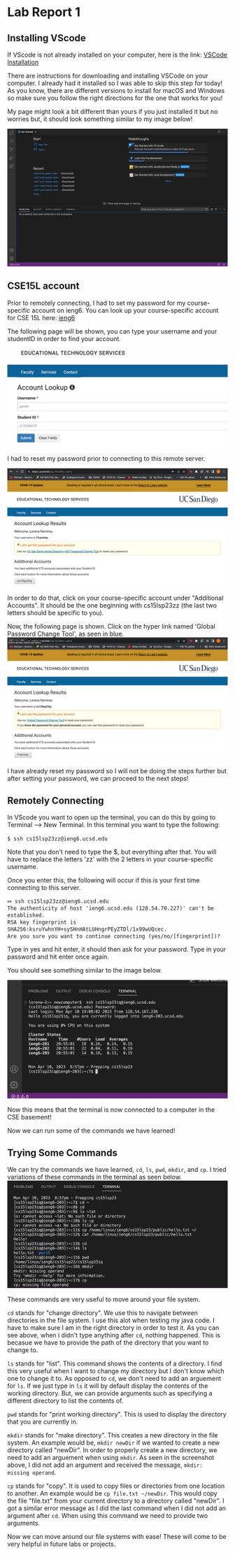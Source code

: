 # Lab Report 1


## Installing VScode

If VScode is not already installed on your computer, here is the link: [VSCode Installation](https://code.visualstudio.com/)

There are instructions for downloading and installing VSCode on your computer. I already had it installed so I was able to skip this step for today! 
As you know, there are different versions to install for macOS and Windows so make sure you follow the right directions for the one that works for you!

My page might look a bit different than yours if you just installed it but no worries but, it should look something similar to my image below!  


![VS Code Installation](vscodescreenshot.png)  





## CSE15L account
Prior to remotely connecting, I had to set my password for my course-specific account on ieng6. 
You can look up your course-specific account for CSE 15L here: [ieng6](https://sdacs.ucsd.edu/~icc/index.php)

The following page will be shown, you can type your username and your studentID in order to find your account.
![ieng6](ieng6(1).png)

I had to reset my password prior to connecting to this remote server. 

![ieng6](ieng6(2).png)

In order to do that, click on your course-specific account under "Additional Accounts". It should be the one beginning with cs15lsp23zz (the last two letters should be specific to you).

Now, the following page is shown. Click on the hyper link named 'Global Password Change Tool', as seen in blue. 
![ieng6](ieng6(3).png)

I have already reset my password so I will not be doing the steps further but after setting your password, we can proceed to the next steps!



## Remotely Connecting
In VScode you want to open up the terminal, you can do this by going to Terminal --> New Terminal.
In this terminal you want to type the following:

`$ ssh cs15lsp23zz@ieng6.ucsd.edu`

Note that you don't need to type the $, but everything after that.
You will have to replace the letters 'zz' with the 2 letters in your course-specific username.

Once you enter this, the following will occur if this is your first time connecting to this server.
```
⤇ ssh cs15lsp23zz@ieng6.ucsd.edu
The authenticity of host 'ieng6.ucsd.edu (128.54.70.227)' can't be established.
RSA key fingerprint is SHA256:ksruYwhnYH+sySHnHAtLUHngrPEyZTDl/1x99wUQcec.
Are you sure you want to continue connecting (yes/no/[fingerprint])? 
```

Type in yes and hit enter, it should then ask for your password. 
Type in your password and hit enter once again. 

You should see something similar to the image below. 

![Remotely Connecting](remotelyconnecting.png)

Now this means that the terminal is now connected to a computer in the CSE basement!

Now we can run some of the commands we have learned!

## Trying Some Commands

We can try the commands we have learned, `cd`, `ls`, `pwd`, `mkdir`, and `cp`.
I tried variations of these commands in the terminal as seen below. 
![Running Commands](runningcommands.png)

These commands are very useful to move around your file system. 

`cd` stands for "change directory". We use this to navigate between directories in the file system. I use this alot when testing my java code. I have to make sure I am in the right directory in order to test it. As you can see above, when i didn't type anything after `cd`, nothing happened. This is becasue we have to provide the path of the directory that you want to change to. 

`ls` stands for "list". This command shows the contents of a directory. I find this very useful when I want to change my directory but I don't know which one to change it to. As opposed to `cd`, we don't need to add an arguement for `ls`. If we just type in `ls` it will by default display the contents of the working directory. But, we can provide arguments such as specifying a different directory to list the contents of. 

`pwd` stands for "print working directory". This is used to display the directory that you are currently in. 

`mkdir` stands for "make directory". This creates a new directory in the file system. An example would be, `mkdir newDir` if we wanted to create a new directory called "newDir". In order to properly create a new directory, we need to add an arguement when using `mkdir`. As seen in the screenshot above, I did not add an argument and received the message, `mkdir: missing operand`.

`cp` stands for "copy". It is used to copy files or directories from one location to another. An example would be `cp file.txt ~/newDir`. This would copy the file "file.txt" from your current directory to a directory called "newDir". I got a similar error message as I did the last command when I did not add an argument after `cd`. When using this command we need to provide two arguments. 

Now we can move around our file systems with ease! These will come to be very helpful in future labs or projects. 



